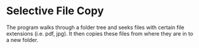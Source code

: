# Selective File Copy

The program walks through a folder tree and seeks files with certain file extensions (i.e. pdf, jpg).  It then copies these files from where they are in to a new folder.

